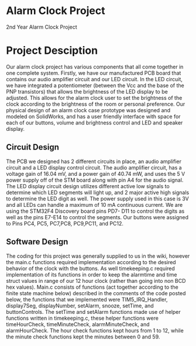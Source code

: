 # Alarm Clock Project
2nd Year Alarm Clock Project

# Project Desciption

Our alarm clock project has various components that all come together in one complete system. 
Firstly, we have our manufactured PCB board that contains our audio amplifier circuit and our LED circuit. 
In the LED circuit, we have integrated a potentiometer (between the Vcc and the base of the PNP 
transistors) that allows the brightness of the LED display to be adjusted. This allows for the 
alarm clock user to set the brightness of the clock according to the brightness of the room or 
personal preference. Our physical design of an alarm clock case prototype was designed and modeled 
on SolidWorks, and has a user friendly interface with space for each of our buttons, volume and 
brightness control and LED and speaker display.

## Circuit Design
The PCB we designed has 2 different circuits in place, an audio amplifier circuit and a LED display 
control circuit. The audio amplifier circuit, has a voltage gain of 16.04 mV, and a power gain of 
40.74 mW, and uses the 5 V power supply off of the STM board along with pin A4 for the audio signal. 
The LED display circuit design utilizes different active low signals to determine which LED segments 
will light up, and 2 major active high signals to determine the LED digit as well. The power supply 
used in this case is 3V and all LEDs can handle a maximum of 10 mA continuous current. We are using 
the STM32F4 Discovery board pins PD7- D11 to control the digits as well as the pins E7-E14 to control 
the segments.  Our buttons were assigned to Pins PC4, PC5, PC7,PC8, PC9,PC11, and PC12. 

## Software Design
The coding for this project was generally supplied to us in the wiki, however the main.c functions
required implementation according to the desired behavior of the clock with the buttons. As well 
timekeeping.c required implementation of its functions in order to keep the alarmtime and time 
struct values in range of our 12 hour clock (rather than going into non BCD hex values). Main.c 
consists of functions (act together according to the finite state machine below) described in the 
comments of the code posted below, the functions that we implemented were TIM5_IRQ_Handler, 
display7Seg, displayNumber, setAlarm, snooze, setTime, and buttonControls. The setTime and setAlarm 
functions made use of helper functions written in timekeeping.c, these helper functions were 
timeHourCheck, timeMinuteCheck, alarmMinuteCheck, and alarmHourCheck. The hour check functions 
kept hours from 1 to 12, while the minute check functions kept the minutes between 0 and 59.
